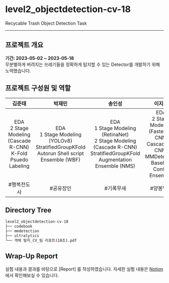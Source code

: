 # level2_objectdetection-cv-18
Recycable Trash Object Detection Task

---

## 프로젝트 개요
**기간: 2023-05-02 ~ 2023-05-18**  
무분별하게 버려지는 쓰레기들을 정확하게 탐지할 수 있는 Detector를 개발하기 위해 노력했습니다.


## 프로젝트 구성원 및 역할
| 김준태 | 박재민 | 송인성 | 이지유 | 최홍록 |
| :-----: | :-----: | :-----:| :-----:| :-----:|
| EDA <br> 2 Stage Modeling (Cascade R-CNN) <br> K-Fold <br> Psuedo Labeling | EDA <br> 1 Stage Modeling (YOLOv8) <br> StratifiedGroupKFold <br> Autorun Shell script <br> Ensemble (WBF) | EDA <br> 1 Stage Modeling (RetinaNet) <br> 2 Stage Modeling (Cascade R-CNN) <br> StratifiedGroupKFold <br> Augmentation <br> Ensemble (NMS) | EDA <br> 2 Stage Modeling (Faster R-CNN, Cascade R-CNN) <br> MMDetection Baseline Config <br> Ensemble | EDA <br> 1 Stage Modeling (YOLOv8) <br> MMdetection Baseline Config 작성 <br> Data Cleaning |
| #행복전도사 | #공유장인 | #기록무새 | #양봉업자 | #구현장인 |



## Directory Tree
```bash
level2_objectdetection-cv-18
├── codebook
├── mmdetection
├── ultralytics
└── 객체 탐지_CV_팀 리포트(18조).pdf
```

## Wrap-Up Report
실험 내용과 결과를 바탕으로 [Report] 를 작성하였습니다.
자세한 실험 내용은 [Notion](https://healthyai.notion.site/Wrap-Up-7a236d41e52f4bc49decb84a9d2caf0e) 에서 확인해보실 수 있습니다.
